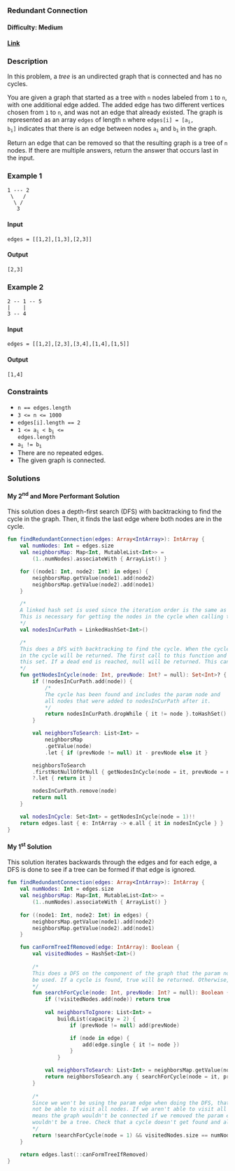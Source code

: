 ### Redundant Connection
#### Difficulty: Medium
#### [Link](https://leetcode.com/problems/redundant-connection/)

### Description

In this problem, a *tree* is an undirected graph that is connected and has no cycles.

You are given a graph that started as a tree with `n` nodes labeled from `1` to `n`, with one additional edge added. The added edge has two different vertices chosen from `1` to `n`, and was not an edge that already existed. The graph is represented as an array `edges` of length `n` where <code>edges[i] = [a<sub>i</sub>, b<sub>i</sub>]</code> indicates that there is an edge between nodes <code>a<sub>i</sub></code> and <code>b<sub>i</sub></code> in the graph.

Return an edge that can be removed so that the resulting graph is a tree of `n` nodes. If there are multiple answers, return the answer that occurs last in the input.

### Example 1

```
1 --- 2
 \   /
  \ /
   3
```

#### Input
`edges = [[1,2],[1,3],[2,3]]`

#### Output
`[2,3]`

### Example 2

```
2 -- 1 -- 5
|    |
3 -- 4
```

#### Input
`edges = [[1,2],[2,3],[3,4],[1,4],[1,5]]`

#### Output
`[1,4]`

### Constraints
- `n == edges.length`
- `3 <= n <= 1000`
- `edges[i].length == 2`
- <code>1 <= a<sub>i</sub> < b<sub>i</sub> <= edges.length</code>
- <code>a<sub>i</sub> != b<sub>i</sub></code>
- There are no repeated edges.
- The given graph is connected.

### Solutions

#### My 2<sup>nd</sup> and More Performant Solution

This solution does a depth-first search (DFS) with backtracking to find the cycle in the graph. Then, it finds the last edge where both nodes are in the cycle.

```kotlin
fun findRedundantConnection(edges: Array<IntArray>): IntArray {        
    val numNodes: Int = edges.size
    val neighborsMap: Map<Int, MutableList<Int>> =
        (1..numNodes).associateWith { ArrayList() }

    for ((node1: Int, node2: Int) in edges) {
        neighborsMap.getValue(node1).add(node2)
        neighborsMap.getValue(node2).add(node1)
    }

    /*
    A linked hash set is used since the iteration order is the same as the insertion order.
    This is necessary for getting the nodes in the cycle when calling the dropWhile function below.
    */
    val nodesInCurPath = LinkedHashSet<Int>()

    /*
    This does a DFS with backtracking to find the cycle. When the cycle is found, a set of the nodes
    in the cycle will be returned. The first call to this function and some recursive calls will return
    this set. If a dead end is reached, null will be returned. This can happen for some recursive calls.
    */
    fun getNodesInCycle(node: Int, prevNode: Int? = null): Set<Int>? {
        if (!nodesInCurPath.add(node)) {
            /*
            The cycle has been found and includes the param node and
            all nodes that were added to nodesInCurPath after it.
            */
            return nodesInCurPath.dropWhile { it != node }.toHashSet()
        }

        val neighborsToSearch: List<Int> =
            neighborsMap
            .getValue(node)
            .let { if (prevNode != null) it - prevNode else it }

        neighborsToSearch
        .firstNotNullOfOrNull { getNodesInCycle(node = it, prevNode = node) }
        ?.let { return it }

        nodesInCurPath.remove(node)
        return null
    }

    val nodesInCycle: Set<Int> = getNodesInCycle(node = 1)!!
    return edges.last { e: IntArray -> e.all { it in nodesInCycle } }
}
```

#### My 1<sup>st</sup> Solution

This solution iterates backwards through the edges and for each edge, a DFS is done to see if a tree can be formed if that edge is ignored.

```kotlin
fun findRedundantConnection(edges: Array<IntArray>): IntArray {
    val numNodes: Int = edges.size
    val neighborsMap: Map<Int, MutableList<Int>> =
        (1..numNodes).associateWith { ArrayList() }
        
    for ((node1: Int, node2: Int) in edges) {
        neighborsMap.getValue(node1).add(node2)
        neighborsMap.getValue(node2).add(node1)
    }

    fun canFormTreeIfRemoved(edge: IntArray): Boolean {            
        val visitedNodes = HashSet<Int>()
        
        /*
        This does a DFS on the component of the graph that the param node is in. The param edge won't
        be used. If a cycle is found, true will be returned. Otherwise, false will be returned.
        */
        fun searchForCycle(node: Int, prevNode: Int? = null): Boolean {
            if (!visitedNodes.add(node)) return true
            
            val neighborsToIgnore: List<Int> =
                buildList(capacity = 2) {
                    if (prevNode != null) add(prevNode)

                    if (node in edge) {
                        add(edge.single { it != node })
                    }
                }

            val neighborsToSearch: List<Int> = neighborsMap.getValue(node) - neighborsToIgnore
            return neighborsToSearch.any { searchForCycle(node = it, prevNode = node) }
        }
        
        /*
        Since we won't be using the param edge when doing the DFS, that might cause us to
        not be able to visit all nodes. If we aren't able to visit all nodes, then that
        means the graph wouldn't be connected if we removed the param edge, which means it
        wouldn't be a tree. Check that a cycle doesn't get found and all nodes get visited.
        */
        return !searchForCycle(node = 1) && visitedNodes.size == numNodes
    }

    return edges.last(::canFormTreeIfRemoved)
}
```